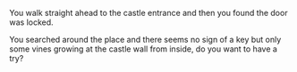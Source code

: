 You walk straight ahead to the castle entrance and then you found the door was locked. 

You searched around the place and there seems no sign of a key but only some vines growing at the castle wall from inside, do you want to have a try?